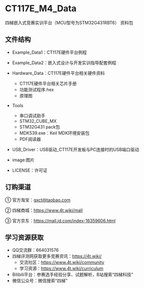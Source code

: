 # CT117E_M4_Data
四梯嵌入式竞赛实训平台（MCU型号为STM32G431RBT6） 资料包


## 文件结构

- Example_Data1：CT117E硬件平台例程

- Example_Data2：嵌入式设计与开发实训指导配套例程

- Hardware_Data：CT117E硬件平台相关硬件资料

  - CT117E硬件平台相关芯片手册
  - 功能测试程序.hex
  - 原理图

- Tools

  - 串口调试助手
  - STM32_CUBE_MX
  - STM32G431 pack包
  - MDK539.exe：Keil MDK环境安装包
  - PDF阅读器

- USB_Driver：USB驱动_CT117E开发板与PC连接时的USB端口驱动

- image:图片

- LICENSE：许可证

## 订购渠道

① 官方淘宝：gxct@taobao.com

② 四梯商城：https://www.4t.wiki/mall

③ 官方京东：https://mall.jd.com/index-16359606.html

## 学习资源获取

- QQ交流群：664031576
- 四梯评测网获取更多竞赛资讯：https://4t.wiki/
  - 交流社区：https://www.4t.wiki/community
  - 学习资源：https://www.4t.wiki/curriculum
- Bilibili平台：参赛选手经验分享、试题解析，B站搜索“四梯科技”
- 微信公众号：微信搜索“四梯”

  
